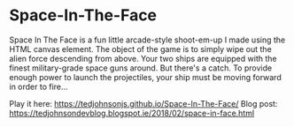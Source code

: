 # Space-In-The-Face
Space In The Face is a fun little arcade-style shoot-em-up I made using the HTML canvas element. The object of the game is to simply wipe out the alien force descending from above. Your two ships are equipped with the finest military-grade space guns around. But there's a catch. To provide enough power to launch the projectiles, your ship must be moving forward in order to fire...

Play it here:
https://tedjohnsonjs.github.io/Space-In-The-Face/
Blog post:
https://tedjohnsondevblog.blogspot.ie/2018/02/space-in-face.html
